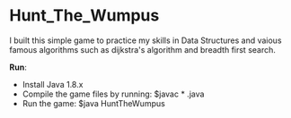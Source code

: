 # Hunt_The_Wumpus

I built this simple game to practice my skills in Data Structures and vaious famous algorithms such as dijkstra's algorithm and breadth first search. 

**Run**: 

  - Install Java 1.8.x 
  - Compile the game files by running: $javac * .java
  - Run the game: $java HuntTheWumpus
